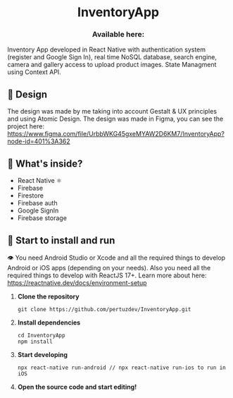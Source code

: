 <h1 align="center">
  InventoryApp
</h1>

<h3 align="center"> 
  Available here: 
</h3>

Inventory App developed in React Native with authentication system (register and Google Sign In), real time NoSQL database, search engine, 
camera and gallery access to upload product images. State Managment using Context API.

## 🎨 Design

The design was made by me taking into account Gestalt & UX principles and using Atomic Design. 
The design was made in Figma, you can see the project here: https://www.figma.com/file/UrbbWKG45gxeMYAW2D6KM7/InventoryApp?node-id=401%3A362

## 🧐 What's inside?

- React Native ⚛
- Firebase 
- Firestore
- Firebase auth
- Google SignIn 
- Firebase storage


## 🚀 Start to install and run

👁 You need Android Studio or Xcode and all the required things to develop Android or iOS apps (depending on your needs). Also you need all the required things
to develop with ReactJS 17+. Learn more about here: https://reactnative.dev/docs/environment-setup

1.  **Clone the repository**

    ```shell
    git clone https://github.com/pertuzdev/InventoryApp.git
    ```

1.  **Install dependencies**

    ```shell
    cd InventoryApp
    npm install
    ```
    
1.  **Start developing**

    ```shell
    npx react-native run-android // npx react-native run-ios to run in iOS
    ```

1.  **Open the source code and start editing!**

  
